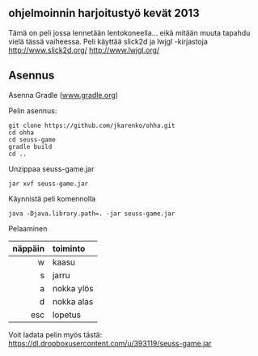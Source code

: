 ## ohjelmoinnin harjoitustyö kevät 2013
Tämä on peli jossa lennetään lentokoneella... eikä mitään muuta tapahdu vielä tässä vaiheessa.
Peli käyttää slick2d ja lwjgl -kirjastoja
http://www.slick2d.org/
http://www.lwjgl.org/

## Asennus
Asenna Gradle (www.gradle.org)

Pelin asennus:
```
git clone https://github.com/jkarenko/ohha.git
cd ohha
cd seuss-game
gradle build
cd ..
```

Unzippaa seuss-game.jar 
```
jar xvf seuss-game.jar
```

Käynnistä peli komennolla
```
java -Djava.library.path=. -jar seuss-game.jar
```

Pelaaminen

|näppäin|toiminto|
|---:|:---|
|w|kaasu|
|s|jarru|
|a|nokka ylös|
|d|nokka alas|
|esc|lopetus|

Voit ladata pelin myös tästä: https://dl.dropboxusercontent.com/u/393119/seuss-game.jar
